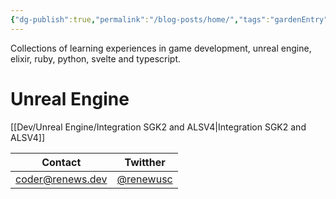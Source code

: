 ```yaml
---
{"dg-publish":true,"permalink":"/blog-posts/home/","tags":"gardenEntry","dgHomeLink":true,"dgPassFrontmatter":false}
---
```



Collections of learning experiences in game development, unreal engine, elixir, ruby, python, svelte and typescript.

# Unreal Engine
[[Dev/Unreal Engine/Integration SGK2 and ALSV4|Integration SGK2 and ALSV4]]





















<div class="transclusion internal-embed is-loaded"><div class="markdown-embed">

<div class="markdown-embed-title">



</div>

| Contact                                     | Twitther |
| ------------------------------------------- | -------- |
| [coder@renews.dev](mailto:coder@renews.dev) | [@renewusc](https://www.twitter.com/@renewusc)  |

</div></div>
